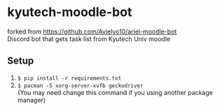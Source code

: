 # kyutech-moodle-bot  
forked from https://github.com/Avielyo10/ariel-moodle-bot  
Discord bot that gets task list from Kyutech Univ moodle  
## Setup

1. `$ pip install -r requirements.txt`
2. `$ pacman -S xorg-server-xvfb geckodriver`  
(You may need change this command if you using another package manager)
